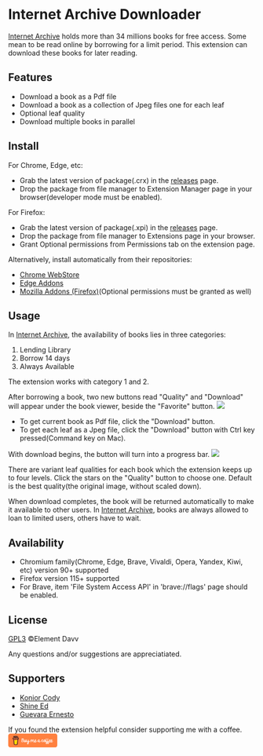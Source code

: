# Internet Archive Downloader

[Internet Archive](https://archive.org) holds more than 34 millions books for free access. Some mean to be read online by borrowing for a limit period. This extension can download these books for later reading.

## Features
* Download a book as a Pdf file
* Download a book as a collection of Jpeg files one for each leaf
* Optional leaf quality
* Download multiple books in parallel

## Install
For Chrome, Edge, etc:
* Grab the latest version of package(.crx) in the [releases](https://github.com/elementdavv/internet_archive_downloader/releases) page.
* Drop the package from file manager to Extension Manager page in your browser(developer mode must be enabled).

For Firefox:
* Grab the latest version of package(.xpi) in the [releases](https://github.com/elementdavv/internet_archive_downloader/releases) page.
* Drop the package from file manager to Extensions page in your browser.
* Grant Optional permissions from Permissions tab on the extension page.

Alternatively, install automatically from their repositories:
- [Chrome WebStore](https://chrome.google.com/webstore/detail/internet-archive-download/keimonnoakgkpnifppoomfdlkadghkjb)
- [Edge Addons](https://microsoftedge.microsoft.com/addons/detail/internet-archive-download/cnpoedgimjaecinmgfnfhfmcpcngeeje)
- [Mozilla Addons (Firefox)](https://addons.mozilla.org/en-US/firefox/addon/internet_archive_downloader/)(Optional permissions must be granted as well)

## Usage
In [Internet Archive](https://archive.org), the availability of books lies in three categories:
1) Lending Library
2) Borrow 14 days
3) Always Available

The extension works with category 1 and 2.

After borrowing a book, two new buttons read "Quality" and "Download" will appear under the book viewer, beside the "Favorite" button. 
<image src="resources/borrow.png">

* To get current book as Pdf file, click the "Download" button.
* To get each leaf as a Jpeg file, click the "Download" button with Ctrl key pressed(Command key on Mac).

With download begins, the button will turn into a progress bar.
<image src="resources/download.png">

There are variant leaf qualities for each book which the extension keeps up to four levels. Click the stars on the "Quality" button to choose one. Default is the best quality(the original image, without scaled down).

When download completes, the book will be returned automatically to make it available to other users. In [Internet Archive](https://archive.org), books are always allowed to loan to limited users, others have to wait.

## Availability
* Chromium family(Chrome, Edge, Brave, Vivaldi, Opera, Yandex, Kiwi, etc) version 90+ supported
* Firefox version 115+ supported
* For Brave, item 'File System Access API' in 'brave://flags' page should be enabled.

## License
[GPL3](LICENSE) ©Element Davv

Any questions and/or suggestions are appreciatiated.

## Supporters
- [Konior Cody](mailto:cody@codykonior.com)
- [Shine Ed](mailto:zero.minute@gmail.com)
- [Guevara Ernesto](mailto:ernieguevara@yahoo.com)

If you found the extension helpful consider supporting me with a coffee. <a href='https://www.buymeacoffee.com/timelegend' target='_blank'><img src='resources/bmc-orange.png' style='width:100px;height:28px'></a>
